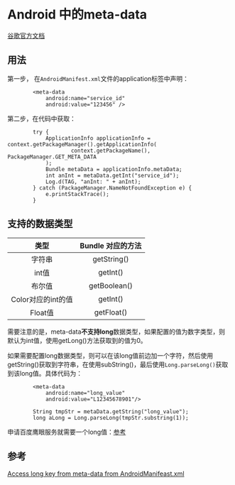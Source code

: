 # Android 中的meta-data

[谷歌官方文档](https://developer.android.google.cn/guide/topics/manifest/meta-data-element.html)

## 用法

第一步， 在`AndroidManifest.xml`文件的application标签中声明：

```
        <meta-data
            android:name="service_id"
            android:value="123456" />
```

第二步，在代码中获取：

```
        try {
            ApplicationInfo applicationInfo = context.getPackageManager().getApplicationInfo(
                    context.getPackageName(), PackageManager.GET_META_DATA
            );
            Bundle metaData = applicationInfo.metaData;
            int anInt = metaData.getInt("service_id");
            Log.d(TAG, "anInt: " + anInt);
        } catch (PackageManager.NameNotFoundException e) {
            e.printStackTrace();
        }
```

## 支持的数据类型

|类型|Bundle 对应的方法|
|:-:|:-:|
|字符串|getString()|
|int值|getInt()|
|布尔值|getBoolean()|
|Color对应的int的值|getInt()|
|Float值|getFloat()|



需要注意的是，meta-data**不支持long**数据类型，如果配置的值为数字类型，则默认为int值，使用getLong()方法获取到的值为0。

如果需要配置long数据类型，则可以在该long值前边加一个字符，然后使用getString()获取到字符串，在使用subString()，最后使用`Long.parseLong()`获取到该long值。具体代码为：

```
        <meta-data
            android:name="long_value"
            android:value="L12345678901"/>
            
        String tmpStr = metaData.getString("long_value");
        long aLong = Long.parseLong(tmpStr.substring(1));
```

申请百度鹰眼服务就需要一个long值：[参考](http://lbsyun.baidu.com/trace/admin/service)

## 参考

[Access long key from meta-data from AndroidManifeast.xml](https://stackoverflow.com/questions/16535705/access-long-key-from-meta-data-from-androidmanifeast-xml)


